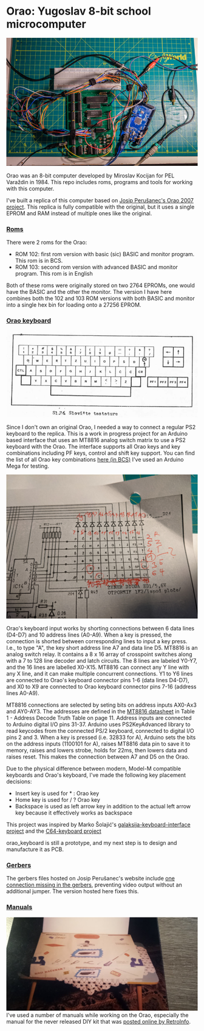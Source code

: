 Orao: Yugoslav 8-bit school microcomputer
=====================================
![logo](/imgs/orao2007.jpg)

Orao was an 8-bit computer developed by Miroslav Kocijan for PEL Varaždin in 1984. This repo includes roms, programs and tools for working with this computer. 

I've built a replica of this computer based on [Josip Perušanec's Orao 2007 project](http://www.deltasoft.com.hr/projects/orao2007.php?title=Orao%202007). This replica is fully compatible with the original, but it uses a single EPROM and RAM instead of multiple ones like the original.

### [Roms](https://github.com/mejs/orao/tree/master/roms)
There were 2 roms for the Orao:
* ROM 102: first rom version with basic (sic) BASIC and monitor program. This rom is in BCS.
* ROM 103: second rom version with advanced BASIC and monitor program. This rom is in English

Both of these roms were originally stored on two 2764 EPROMs, one would have the BASIC and the other the monitor. The version I have here combines both the 102 and 103 ROM versions with both BASIC and monitor into a single hex bin for loading onto a 27256 EPROM.

### [Orao keyboard](https://github.com/mejs/orao/tree/master/orao_keyboard)
![keyboard](/imgs/keyboard.png)

Since I don't own an original Orao, I needed a way to connect a regular PS2 keyboard to the replica. This is a work in progress project for an Arduino based interface that uses an MT8816 analog switch matrix to use a PS2 keyboard with the Orao. The interface supports all Orao keys and key combinations including PF keys, control and shift key support. You can find the list of all Orao key combinations [here (in BCS)](https://github.com/mejs/orao/tree/master/orao_keyboard/combinations.png) I've used an Arduino Mega for testing.

![kbdschematics](/imgs/kbdschematics.jpeg)

Orao's keyboard input works by shorting connections between 6 data lines (D4-D7) and 10 address lines (A0-A9). When a key is pressed, the connection is shorted between corresponding lines to input a key press. I.e., to type "A", the key short address line A7 and data line D5. MT8816 is an analog switch relay. It contains a 8 x 16 array of crosspoint switches along with a 7 to 128 line decoder and latch circuits. The 8 lines are labeled Y0-Y7, and the 16 lines are labelled X0-X15. MT8816 can connect any Y line with any X line, and it can make multiple concurrent connections. Y1 to Y6 lines are connected to Orao's keyboard connector pins 1-6 (data lines D4-D7), and X0 to X9 are connected to Orao keyboard connector pins 7-16 (address lines A0-A9).

MT8816 connections are selected by seting bits on address inputs AX0-Ax3 and AY0-AY3. The addresses are defined in the [MT8816 datasheet](https://github.com/mejs/orao/tree/master/orao_keyboard/MT8816-datasheet.pdf) in Table 1 - Address Decode Truth Table on page 11. Address inputs are connected to Arduino digital I/O pins 31-37. Arduino uses PS2KeyAdvanced library to read keycodes from the connected PS/2 keyboard, connected to digital I/O pins 2 and 3. When a key is pressed (i.e. 32833 for A), Arduino sets the bits on the address inputs (1100101 for A), raises MT8816 data pin to save it to memory, raises and lowers strobe, holds for 22ms, then lowers data and raises reset. This makes the connection between A7 and D5 on the Orao.


Due to the physical difference between modern, Model-M compatible keyboards and Orao's keyboard, I've made the following key placement decisions:

* Insert key is used for * : Orao key
* Home key is used for / ? Orao key
* Backspace is used as left arrow key in addition to the actual left arrow key because it effectively works as backspace

This project was inspired by Marko Šolajić's [galaksija-keyboard-interface project](https://github.com/msolajic/galaksija-keyboard-interface) and the [C64-keyboard project](https://github.com/Hartland/C64-Keyboard)

orao_keyboard is still a prototype, and my next step is to design and manufacture it as PCB.

### [Gerbers](https://github.com/mejs/orao/tree/master/schematics)

The gerbers files hosted on Josip Perušanec's website include [one connection missing in the gerbers](https://twitter.com/mejs/status/1338876219308322817), preventing video output without an additional jumper. The version hosted here fixes this.

### [Manuals](https://github.com/mejs/orao/tree/master/manuals)
![keyboard](/imgs/kit.jpg)
I've used a number of manuals while working on the Orao, especially the manual for the never released DIY kit that was [posted online by RetroInfo](https://retroinfo.hr/dvije-knjige-za-pel-orao/). 
